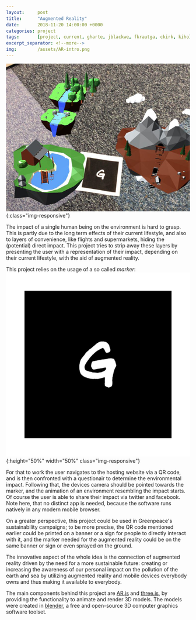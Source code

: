 ```yaml
---
layout:		post
title:		"Augmented Reality"
date:		2018-11-20 14:00:00 +0000
categories:	project
tags:		[project, current, gharte, jblackwe, fkrautga, ckirk, kiho]
excerpt_separator: <!--more-->
img:		/assets/AR-intro.png
---
```

![Augmented Reality](/assets/AR-content.png){:class="img-responsive"}


The impact of a single human being on the environment is hard to grasp. This is partly due to the long term effects of their current lifestyle, and also to layers of convenience, like flights and supermarkets, hiding the (potential) direct impact. This project tries to strip away these layers by presenting the user with a representation of their impact, depending on their current lifestyle, with the aid of augmented reality.

This project relies on the usage of a so called *marker*: ![marker](/assets/gp.png "marker"){:height="50%" width="50%" class="img-responsive"}

For that to work the user navigates to the hosting website via a QR code, and is then confronted with a questionair to determine the environmental impact. Following that, the devices camera should be pointed towards the marker, and the animation of an environment resembling the impact starts. Of course the user is able to share their impact via twitter and facebook. Note here, that no distinct app is needed, because the software runs natively in any modern mobile browser.

On a greater perspective, this project could be used in Greenpeace's sustainability campaigns; to be more precise, the QR code mentioned earlier could be printed on a banner or a sign for people to directly interact with it, and the marker needed for the augmented reality could be on the same banner or sign or even sprayed on the ground. 

The innovative aspect of the whole idea is the connection of augmented reality driven by the need for a more sustainable future: creating or increasing the awareness of our personal impact on the pollution of the earth and sea by utilizing augmented reality and mobile devices everybody owns and thus making it available to everybody.

The main components behind this project are [AR.js](https://github.com/jeromeetienne/AR.js) and [three.js](https://threejs.org/), by providing the functionality to animate and render 3D models. The models were created in [blender](https://www.blender.org/), a free and open-source 3D computer graphics software toolset.